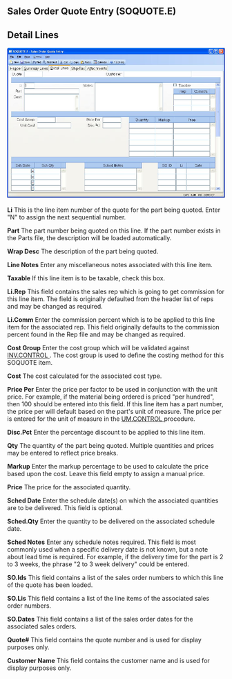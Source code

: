 ##  Sales Order Quote Entry (SOQUOTE.E)

<PageHeader />

##  Detail Lines

![](./SOQUOTE-E-3.jpg)

**Li** This is the line item number of the quote for the part being quoted.
Enter "N" to assign the next sequential number.  
  
**Part** The part number being quoted on this line. If the part number exists
in the Parts file, the description will be loaded automatically.  
  
**Wrap Desc** The description of the part being quoted.  
  
**Line Notes** Enter any miscellaneous notes associated with this line item.  
  
**Taxable** If this line item is to be taxable, check this box.  
  
**Li.Rep** This field contains the sales rep which is going to get commission
for this line item. The field is originally defaulted from the header list of
reps and may be changed as required.  
  
**Li.Comm** Enter the commission percent which is to be applied to this line
item for the associated rep. This field originally defaults to the commission
percent found in the Rep file and may be changed as required.  
  
**Cost Group** Enter the cost group which will be validated against [ INV.CONTROL ](../../../../INV-OVERVIEW/INV-ENTRY/INV-CONTROL/README.md) . The cost group is used to define the costing method for this SOQUOTE item.   
  
**Cost** The cost calculated for the associated cost type.  
  
**Price Per** Enter the price per factor to be used in conjunction with the unit price. For example, if the material being ordered is priced "per hundred", then 100 should be entered into this field. If this line item has a part number, the price per will default based on the part's unit of measure. The price per is entered for the unit of measure in the [ UM.CONTROL ](../../../../ENG-OVERVIEW/ENG-ENTRY/UM-CONTROL/README.md) procedure.   
  
**Disc.Pct** Enter the percentage discount to be applied to this line item.  
  
**Qty** The quantity of the part being quoted. Multiple quantities and prices
may be entered to reflect price breaks.  
  
**Markup** Enter the markup percentage to be used to calculate the price based
upon the cost. Leave this field empty to assign a manual price.  
  
**Price** The price for the associated quantity.  
  
**Sched Date** Enter the schedule date(s) on which the associated quantities
are to be delivered. This field is optional.  
  
**Sched.Qty** Enter the quantity to be delivered on the associated schedule
date.  
  
**Sched Notes** Enter any schedule notes required. This field is most commonly
used when a specific delivery date is not known, but a note about lead time is
required. For example, if the delivery time for the part is 2 to 3 weeks, the
phrase "2 to 3 week delivery" could be entered.  
  
**SO.Ids** This field contains a list of the sales order numbers to which this
line of the quote has been loaded.  
  
**SO.Lis** This field contains a list of the line items of the associated
sales order numbers.  
  
**SO.Dates** This field contains a list of the sales order dates for the
associated sales orders.  
  
**Quote#** This field contains the quote number and is used for display
purposes only.  
  
**Customer Name** This field contains the customer name and is used for
display purposes only.  
  
  
<badge text= "Version 8.10.57" vertical="middle" />

<PageFooter />
